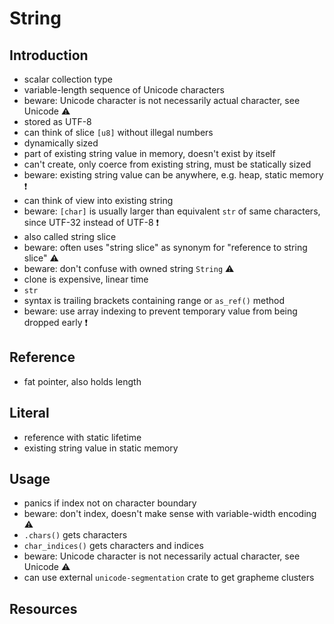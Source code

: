 # String



## Introduction

- scalar collection type
- variable-length sequence of Unicode characters
- beware: Unicode character is not necessarily actual character, see Unicode ⚠️
- stored as UTF-8
- can think of slice `[u8]` without illegal numbers
- dynamically sized
- part of existing string value in memory, doesn't exist by itself
- can't create, only coerce from existing string, must be statically sized
- beware: existing string value can be anywhere, e.g. heap, static memory ❗️
- can think of view into existing string
- beware: `[char]` is usually larger than equivalent `str` of same characters, since UTF-32 instead of UTF-8 ❗️
- also called string slice
- beware: often uses "string slice" as synonym for "reference to string slice" ⚠️
- beware: don't confuse with owned string `String` ⚠️
- clone is expensive, linear time
- `str`
- syntax is trailing brackets containing range or `as_ref()` method
- beware: use array indexing to prevent temporary value from being dropped early ❗️



## Reference

- fat pointer, also holds length



## Literal

- reference with static lifetime
- existing string value in static memory



## Usage

- panics if index not on character boundary
- beware: don't index, doesn't make sense with variable-width encoding ⚠️
- `.chars()` gets characters
- `char_indices()` gets characters and indices
- beware: Unicode character is not necessarily actual character, see Unicode ⚠️
- can use external `unicode-segmentation` crate to get grapheme clusters



## Resources
